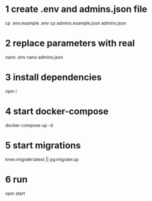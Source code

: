 # 1 create .env and admins.json file
cp .env.example .env
cp admins.example.json admins.json

# 2 replace parameters with real
nano .env
nano admins.json

# 3 install dependencies
npm i

# 4 start docker-compose
docker-compose up -d

# 5 start migrations
knex:migrate:latest || pg:migrate:up

# 6 run
npm start
